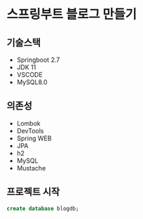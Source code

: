 # 스프링부트 블로그 만들기

## 기술스택
- Springboot 2.7
- JDK 11
- VSCODE
- MySQL8.0

## 의존성
- Lombok
- DevTools
- Spring WEB
- JPA
- h2
- MySQL
- Mustache

## 프로젝트 시작

```sql
create database blogdb;
```

